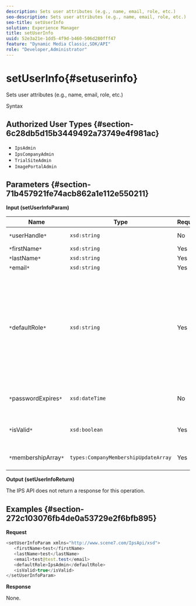 ```yaml
---
description: Sets user attributes (e.g., name, email, role, etc.)
seo-description: Sets user attributes (e.g., name, email, role, etc.)
seo-title: setUserInfo
solution: Experience Manager
title: setUserInfo
uuid: 52e3a21e-1dd5-4f9d-b460-506d280fff47
feature: "Dynamic Media Classic,SDK/API"
role: "Developer,Administrator"
---
```


# setUserInfo{#setuserinfo}

Sets user attributes (e.g., name, email, role, etc.)

 Syntax 

## Authorized User Types {#section-6c28db5d15b3449492a73749e4f981ac}

* `IpsAdmin` 
* `IpsCompanyAdmin` 
* `TrialSiteAdmin` 
* `ImagePortalAdmin`

## Parameters {#section-71b457921fe74acb862a1e112e550211}

**Input (setUserInfoParam)** 

|  Name  | Type  | Required  | Description  |
|---|---|---|---|
|  `*`userHandle`*`  | `xsd:string`  | No  | User handle.  |
|  `*`firstName`*`  | `xsd:string`  | Yes  | First name.  |
|  `*`lastName`*`  | `xsd:string`  | Yes  | Last name.  |
|  `*`email`*`  | `xsd:string`  | Yes  | User email.  |
|  `*`defaultRole`*`  | `xsd:string`  | Yes  |Sets the role for a user in each company they belong to. Note, however, the `IpsAdmin` role overrides other per-company settings.  |
|  `*`passwordExpires`*`  | `xsd:dateTime`  | No  | Set's password expiration date.  |
|  `*`isValid`*`  | `xsd:boolean`  | Yes  | Determines if user is a valid IPS user.  |
|  `*`membershipArray`*`  | `types:CompanyMembershipUpdateArray`  | Yes  | An array of company handles.  |

**Output (setUserInfoReturn)**

The IPS API does not return a response for this operation.

## Examples {#section-272c103076fb4de0a53729e2f6bfb895}

**Request** 

```java
<setUserInfoParam xmlns="http://www.scene7.com/IpsApi/xsd">
   <firstName>test</firstName>
   <lastName>test</lastName>
   <email>test@test.test</email>
   <defaultRole>IpsAdmin</defaultRole>
   <isValid>true</isValid>
</setUserInfoParam>
```

**Response**

None. 
